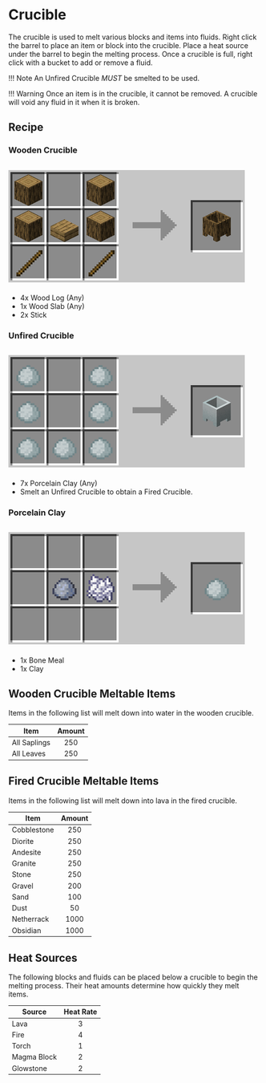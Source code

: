 Crucible
========
The crucible is used to melt various blocks and items into fluids. Right click the barrel to place an item or block into the crucible. Place a heat source under the barrel to begin the melting process. Once a crucible is full, right click with a bucket to add or remove a fluid.

!!! Note
    An Unfired Crucible *MUST* be smelted to be used.

!!! Warning
    Once an item is in the crucible, it cannot be removed. A crucible will void any fluid in it when it is broken.

Recipe
------
### Wooden Crucible
![](../images/recipes/crucible_wooden.png)
---
- 4x Wood Log (Any)
- 1x Wood Slab (Any)
- 2x Stick

### Unfired Crucible
![](../images/recipes/crucible_unfired.png)
---
- 7x Porcelain Clay (Any)
- Smelt an Unfired Crucible to obtain a Fired Crucible.

### Porcelain Clay
![](../images/recipes/porcelain_clay.png)
---
- 1x Bone Meal
- 1x Clay

Wooden Crucible Meltable Items
------------------------------
Items in the following list will melt down into water in the wooden crucible.

| Item         | Amount |
|--------------|:------:|
| All Saplings | 250    |
| All Leaves   | 250    |

Fired Crucible Meltable Items
-----------------------------
Items in the following list will melt down into lava in the fired crucible.

| Item         | Amount |
|--------------|:------:|
| Cobblestone  | 250    |
| Diorite      | 250    |
| Andesite     | 250    |
| Granite      | 250    |
| Stone        | 250    |
| Gravel       | 200    |
| Sand         | 100    |
| Dust         | 50     |
| Netherrack   | 1000   |
| Obsidian     | 1000   |

Heat Sources
------------
The following blocks and fluids can be placed below a crucible to begin the melting process. Their heat amounts determine how quickly they melt items.

| Source      | Heat Rate |
|-------------|:---------:|
| Lava        | 3         |
| Fire        | 4         |
| Torch       | 1         |
| Magma Block | 2         |
| Glowstone   | 2         |